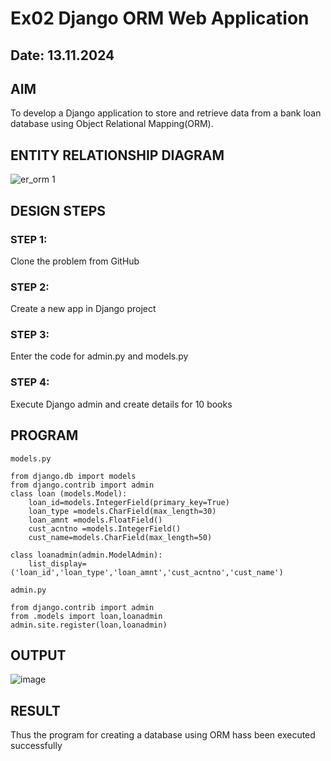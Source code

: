 # Ex02 Django ORM Web Application
## Date: 13.11.2024

## AIM
To develop a Django application to store and retrieve data from a bank loan database using Object Relational Mapping(ORM).

## ENTITY RELATIONSHIP DIAGRAM

![er_orm 1](https://github.com/user-attachments/assets/fd3f50cb-4302-4e08-b650-4e42b11ab942)


## DESIGN STEPS

### STEP 1:
Clone the problem from GitHub

### STEP 2:
Create a new app in Django project

### STEP 3:
Enter the code for admin.py and models.py

### STEP 4:
Execute Django admin and create details for 10 books

## PROGRAM
```
models.py

from django.db import models
from django.contrib import admin
class loan (models.Model):
    loan_id=models.IntegerField(primary_key=True)
    loan_type =models.CharField(max_length=30)
    loan_amnt =models.FloatField()
    cust_acntno =models.IntegerField()
    cust_name=models.CharField(max_length=50)
 
class loanadmin(admin.ModelAdmin):
    list_display=('loan_id','loan_type','loan_amnt','cust_acntno','cust_name')

admin.py

from django.contrib import admin
from .models import loan,loanadmin
admin.site.register(loan,loanadmin)
```
## OUTPUT

![image](https://github.com/user-attachments/assets/b3934339-6bcd-4d35-8435-61f133e73f67)


## RESULT
Thus the program for creating a database using ORM hass been executed successfully
